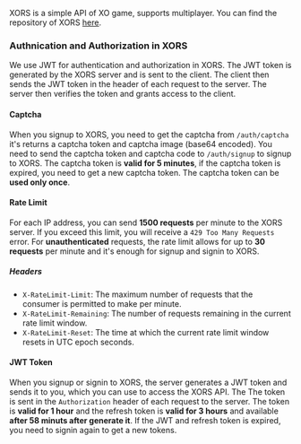 XORS is a simple API of XO game, supports multiplayer. You can find the repository of XORS [here](https://github.com/TheAwiteb/xors).

### Authnication and Authorization in XORS

We use JWT for authentication and authorization in XORS. The JWT token is generated by the XORS server and is sent to the client. The client then sends the JWT token in the header of each request to the server. The server then verifies the token and grants access to the client.

#### Captcha

When you signup to XORS, you need to get the captcha from `/auth/captcha` it's returns a captcha token and captcha image (base64 encoded). You need to send the captcha token and captcha code to `/auth/signup` to signup to XORS. The captcha token is **valid for 5 minutes**, if the captcha token is expired, you need to get a new captcha token. The captcha token can be **used only once**.

#### Rate Limit

For each IP address, you can send **1500 requests** per minute to the XORS server. If you exceed this limit, you will receive a `429 Too Many Requests` error. For **unauthenticated** requests, the rate limit allows for up to **30 requests** per minute and it's enough for signup and signin to XORS.

##### Headers
- `X-RateLimit-Limit`: The maximum number of requests that the consumer is permitted to make per minute.
- `X-RateLimit-Remaining`: The number of requests remaining in the current rate limit window.
- `X-RateLimit-Reset`: The time at which the current rate limit window resets in UTC epoch seconds.


#### JWT Token

When you signup or signin to XORS, the server generates a JWT token and sends it to you, which you can use to access the XORS API. The The token is sent in the `Authorization` header of each request to the server. The token is **valid for 1 hour** and the refresh token is **valid for 3 hours** and available **after 58 minuts after generate it**. If the JWT and refresh token is expired, you need to signin again to get a new tokens.
